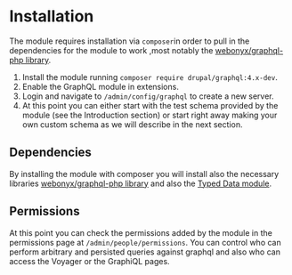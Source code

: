 # Installation

The module requires installation via `composer`in order to pull in the dependencies for the module to work ,most notably the [webonyx/graphql-php library](https://github.com/webonyx/graphql-php).

1. Install the module running `composer require drupal/graphql:4.x-dev`.
2. Enable the GraphQL module in extensions.
3. Login and navigate to `/admin/config/graphql` to create a new server.
4. At this point you can either start with the test schema provided by the module (see the Introduction section) or start right away making your own custom schema as we will describe in the next section.

## Dependencies

By installing the module with composer you will install also the necessary libraries [webonyx/graphql-php library](https://github.com/webonyx/graphql-php) and also the [Typed Data module](https://www.drupal.org/project/typed_data).

## Permissions

At this point you can check the permissions added by the module in the permissions page at `/admin/people/permissions`. You can control who can perform arbitrary and persisted queries against graphql and also who can access the Voyager or the GraphiQL pages.

